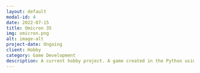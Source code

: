 ```yaml
---
layout: default
modal-id: 4
date: 2022-07-15
title: Omicron 35
img: omicron.png
alt: image-alt
project-date: Ongoing
client: Hobby
category: Game Development
description: A current hobby project. A game created in the Python using the Panda3D engine. Taking use of multithreading and the 3D modeling software, Maya.
---
```

